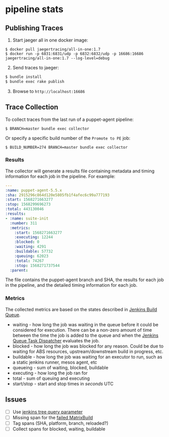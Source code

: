 # pipeline stats

## Publishing Traces

1. Start jaeger all in one docker image:

```
$ docker pull jaegertracing/all-in-one:1.7
$ docker run -p 6831:6831/udp -p 6832:6832/udp -p 16686:16686 jaegertracing/all-in-one:1.7 --log-level=debug
```

2. Send traces to jaeger:

```bash
$ bundle install
$ bundle exec rake publish
```

3. Browse to `http://localhost:16686`

## Trace Collection

To collect traces from the last run of a puppet-agent pipeline:

```
$ BRANCH=master bundle exec collector
```

Or specify a specific build number of the `Promote to PE` job:

```
$ BUILD_NUMBER=274 BRANCH=master bundle exec collector
```

### Results

The collector will generate a results file containing metadata and timing information for each job in the pipeline. For example:

```yaml
---
:name: puppet-agent-5.5.x
:sha: 2915296c864d120e5805fb1f4afec6c99a777193
:start: 1568271663277
:stop: 1568299696273
:total: 443130046
:results:
- :name: suite-init
  :number: 311
  :metrics:
    :start: 1568271663277
    :executing: 12244
    :blocked: 0
    :waiting: 4291
    :buildable: 57732
    :queuing: 62023
    :total: 74267
    :stop: 1568271737544
  :parent: 

```

The file contains the puppet-agent branch and SHA, the results for each job in the pipeline,
and the detailed timing information for each job.

### Metrics

The collected metrics are based on the states described in [Jenkins Build Queue](https://javadoc.jenkins-ci.org/hudson/model/Queue.html).

* waiting - how long the job was waiting in the queue before it could be considered for execution. There can be a non-zero amount of time between the time the job is added to the queue and when the [Jenkins Queue Task Dispatcher](https://javadoc.jenkins-ci.org/hudson/model/queue/QueueTaskDispatcher.html) evaluates the job.
* blocked - how long the job was blocked for any reason. Could be due to waiting for ABS resources, upstream/downstream build in progress, etc.
* buildable - how long the job was waiting for an executor to run, such as a static jenkins runner, mesos agent, etc
* queueing - sum of waiting, blocked, buildable
* executing - how long the job ran for
* total - sum of queuing and executing
* start/stop - start and stop times in *seconds* UTC

## Issues

 - [ ] Use [jenkins tree query parameter](https://www.cloudbees.com/blog/taming-jenkins-json-api-depth-and-tree)
 - [ ] Missing span for the [failed MatrixBuild](https://github.com/jenkinsci/matrix-project-plugin/blob/master/src/main/java/hudson/matrix/MatrixBuild.java)
 - [ ] Tag spans (SHA, platform, branch, reloaded?)
 - [ ] Collect spans for blocked, waiting, buildable
